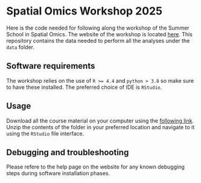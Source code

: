# Spatial Omics Workshop 2025
Here is the code needed for following along the workshop of the Summer School in Spatial Omics. 
The website of the workshop is located [here](). This repository contains the data needed to perform all the analyses under the `data` folder.

## Software requirements
The workshop relies on the use of `R >= 4.4` and `python > 3.8` so make sure to have these installed. The preferred choice of IDE is `RStudio`.

## Usage
Download all the course material on your computer using the [following link](https://github.com/paganilab/sows-2025/archive/refs/heads/master.zip). Unzip the contents of the folder in your preferred location and navigate to it using the `RStudio` file interface.

## Debugging and troubleshooting
Please refere to the help page on the website for any known debugging steps during software installation phases.